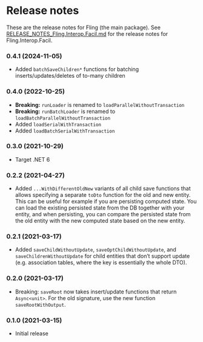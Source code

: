 Release notes
==============

These are the release notes for Fling (the main package).
See [RELEASE_NOTES_Fling.Interop.Facil.md](RELEASE_NOTES_Fling.Interop.Facil.md) for the release notes for
Fling.Interop.Facil.

### 0.4.1 (2024-11-05)

* Added `batchSaveChildren*` functions for batching inserts/updates/deletes of to-many children

### 0.4.0 (2022-10-25)

* **Breaking:** `runLoader` is renamed to `loadParallelWithoutTransaction`
* **Breaking:** `runBatchLoader` is renamed to `loadBatchParallelWithoutTransaction`
* Added `loadSerialWithTransaction`
* Added `loadBatchSerialWithTransaction`

### 0.3.0 (2021-10-29)

* Target .NET 6

### 0.2.2 (2021-04-27)

* Added `...WithDifferentOldNew` variants of all child save functions that allows specifying a separate `toDto` function
  for the old and new entity. This can be useful for example if you are persisting computed state. You can load the
  existing persisted state from the DB together with your entity, and when persisting, you can compare the persisted
  state from the old entity with the new computed state based on the new entity.

### 0.2.1 (2021-03-17)

* Added `saveChildWithoutUpdate`, `saveOptChildWithoutUpdate`, and `saveChildrenWithoutUpdate` for child entities that
  don’t support update (e.g. association tables, where the key is essentially the whole DTO).

### 0.2.0 (2021-03-17)

* Breaking: `saveRoot` now takes insert/update functions that return `Async<unit>`. For the old signature, use the new
  function `saveRootWithOutput`.

### 0.1.0 (2021-03-15)

* Initial release
